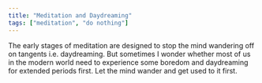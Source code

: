 ```yaml
---
title: "Meditation and Daydreaming"
tags: ["meditation", "do nothing"]
---
```


The early stages of meditation are designed to stop the mind wandering off on tangents i.e. daydreaming. But sometimes I wonder whether most of us in the modern world need to experience some boredom and daydreaming for extended periods first. Let the mind wander and get used to it first.

